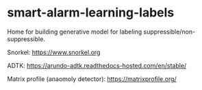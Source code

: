 # smart-alarm-learning-labels

Home for building generative model for labeling suppressible/non-suppressible.

Snorkel: https://www.snorkel.org

ADTK: https://arundo-adtk.readthedocs-hosted.com/en/stable/

Matrix profile (anaomoly detector): https://matrixprofile.org/
